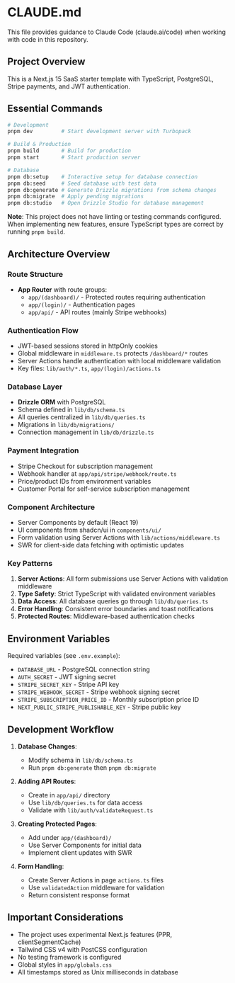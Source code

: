 # CLAUDE.md

This file provides guidance to Claude Code (claude.ai/code) when working with code in this repository.

## Project Overview

This is a Next.js 15 SaaS starter template with TypeScript, PostgreSQL, Stripe payments, and JWT authentication.

## Essential Commands

```bash
# Development
pnpm dev         # Start development server with Turbopack

# Build & Production
pnpm build       # Build for production
pnpm start       # Start production server

# Database
pnpm db:setup    # Interactive setup for database connection
pnpm db:seed     # Seed database with test data
pnpm db:generate # Generate Drizzle migrations from schema changes
pnpm db:migrate  # Apply pending migrations
pnpm db:studio   # Open Drizzle Studio for database management
```

**Note**: This project does not have linting or testing commands configured. When implementing new features, ensure TypeScript types are correct by running `pnpm build`.

## Architecture Overview

### Route Structure
- **App Router** with route groups:
  - `app/(dashboard)/` - Protected routes requiring authentication
  - `app/(login)/` - Authentication pages
  - `app/api/` - API routes (mainly Stripe webhooks)

### Authentication Flow
- JWT-based sessions stored in httpOnly cookies
- Global middleware in `middleware.ts` protects `/dashboard/*` routes
- Server Actions handle authentication with local middleware validation
- Key files: `lib/auth/*.ts`, `app/(login)/actions.ts`

### Database Layer
- **Drizzle ORM** with PostgreSQL
- Schema defined in `lib/db/schema.ts`
- All queries centralized in `lib/db/queries.ts`
- Migrations in `lib/db/migrations/`
- Connection management in `lib/db/drizzle.ts`

### Payment Integration
- Stripe Checkout for subscription management
- Webhook handler at `app/api/stripe/webhook/route.ts`
- Price/product IDs from environment variables
- Customer Portal for self-service subscription management

### Component Architecture
- Server Components by default (React 19)
- UI components from shadcn/ui in `components/ui/`
- Form validation using Server Actions with `lib/actions/middleware.ts`
- SWR for client-side data fetching with optimistic updates

### Key Patterns
1. **Server Actions**: All form submissions use Server Actions with validation middleware
2. **Type Safety**: Strict TypeScript with validated environment variables
3. **Data Access**: All database queries go through `lib/db/queries.ts`
4. **Error Handling**: Consistent error boundaries and toast notifications
5. **Protected Routes**: Middleware-based authentication checks

## Environment Variables

Required variables (see `.env.example`):
- `DATABASE_URL` - PostgreSQL connection string
- `AUTH_SECRET` - JWT signing secret
- `STRIPE_SECRET_KEY` - Stripe API key
- `STRIPE_WEBHOOK_SECRET` - Stripe webhook signing secret
- `STRIPE_SUBSCRIPTION_PRICE_ID` - Monthly subscription price ID
- `NEXT_PUBLIC_STRIPE_PUBLISHABLE_KEY` - Stripe public key

## Development Workflow

1. **Database Changes**: 
   - Modify schema in `lib/db/schema.ts`
   - Run `pnpm db:generate` then `pnpm db:migrate`

2. **Adding API Routes**:
   - Create in `app/api/` directory
   - Use `lib/db/queries.ts` for data access
   - Validate with `lib/auth/validateRequest.ts`

3. **Creating Protected Pages**:
   - Add under `app/(dashboard)/`
   - Use Server Components for initial data
   - Implement client updates with SWR

4. **Form Handling**:
   - Create Server Actions in page `actions.ts` files
   - Use `validatedAction` middleware for validation
   - Return consistent response format

## Important Considerations

- The project uses experimental Next.js features (PPR, clientSegmentCache)
- Tailwind CSS v4 with PostCSS configuration
- No testing framework is configured
- Global styles in `app/globals.css`
- All timestamps stored as Unix milliseconds in database
